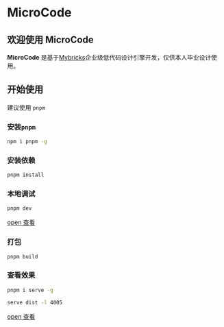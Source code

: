 # MicroCode

## 欢迎使用 MicroCode

**MicroCode** 是基于[Mybricks](https://github.com/mybricks)企业级低代码设计引擎开发，仅供本人毕业设计使用。

## 开始使用

建议使用 `pnpm`

### 安装`pnpm`

```bash
npm i pnpm -g
```

### 安装依赖

```bash
pnpm install
```

### 本地调试

```bash
pnpm dev
```

[open 查看](http://localhost:8000/page-pc)

### 打包

```bash
pnpm build
```

### 查看效果

```bash
pnpm i serve -g 

serve dist -l 4005
```

[open 查看](http://localhost:4005/page-pc)
